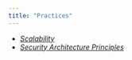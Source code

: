 ```yaml
---
title: "Practices"
---
```


- [*Scalability*](scalability/)
- [*Security Architecture Principles*](/handbook/security/product-security/security-platforms-architecture/security-architecture/#security-architecture-principles)
